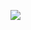 [![](https://www.herokucdn.com/deploy/button.png)](https://heroku.com/deploy?template=https://github.com/用户名/仓库名.git)
